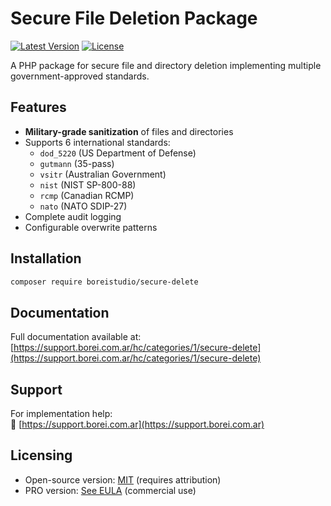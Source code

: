 # Secure File Deletion Package

[![Latest Version](https://img.shields.io/packagist/v/boreistudio/secure-delete.svg?style=flat-square)](https://packagist.org/packages/boreistudio/secure-delete)
[![License](https://img.shields.io/github/license/BoreiStudio/secure-delete)](LICENSE)

A PHP package for secure file and directory deletion implementing multiple government-approved standards.

## Features

- **Military-grade sanitization** of files and directories
- Supports 6 international standards:
  - `dod_5220` (US Department of Defense)
  - `gutmann` (35-pass)
  - `vsitr` (Australian Government)
  - `nist` (NIST SP-800-88)
  - `rcmp` (Canadian RCMP)
  - `nato` (NATO SDIP-27)
- Complete audit logging
- Configurable overwrite patterns

## Installation

```bash
composer require boreistudio/secure-delete
````

## Documentation

Full documentation available at:  
[https://support.borei.com.ar/hc/categories/1/secure-delete](https://support.borei.com.ar/hc/categories/1/secure-delete)

## Support 

For implementation help:  
🔗 [https://support.borei.com.ar](https://support.borei.com.ar)


## Licensing
- Open-source version: [MIT](LICENSE) (requires attribution)
- PRO version: [See EULA](PRO_EULA.md) (commercial use)
